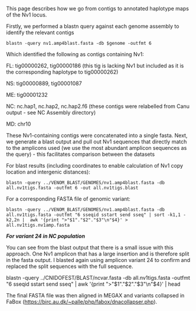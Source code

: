 
This page describes how we go from contigs to annotated haplotype maps of the Nv1 locus.

Firstly, we performed a blastn query against each genome assembly to identify the relevant contigs

```
blastn -query nv1.amp4blast.fasta -db $genome -outfmt 6
```

Which identified the following as contigs containing Nv1:

FL: tig00000262, tig00000186 (this tig is lacking Nv1 but included as it is the corresponding haplotype to tig00000262)

NS: tig00000889, tig00001087

ME: tig00001232

NC: nc.hap1, nc.hap2, nc.hap2.f6 (these contigs were relabelled from Canu output - see NC Assembly directory)

MD: chr10

These Nv1-containing contigs were concatenated into a single fasta. Next, we generate a blast output and pull out Nv1 sequences that directly match to the amplicons used (we use the most abundant amplicon sequences as the query) - this facilitates comparison between the datasets

For blast results (including coordinates to enable calculation of Nv1 copy location and intergenic distances):
```
blastn -query ../VENOM_BLAST/GENOMES/nv1.amp4blast.fasta -db all.nv1tigs.fasta -outfmt 6 -out all.nv1tigs.blast
```

For a corresponding FASTA file of genomic variant:
```
blastn -query ../VENOM_BLAST/GENOMES/nv1.amp4blast.fasta -db all.nv1tigs.fasta -outfmt "6 sseqid sstart send sseq" | sort -k1,1 -k2,2n |  awk '{print ">"$1"."$2"."$3"\n"$4}' > all.nv1tigs.nv1amp.fasta
```

***For variant 24 in NC population***

You can see from the blast output that there is a small issue with this approach. One Nv1 amplicon that has a large insertion and is therefore split in the fasta output. I blasted again using amplicon variant 24 to confirm and replaced the split sequences with the full sequence.

blastn -query ../CNIDOFEST/BLAST/ncvar.fasta -db all.nv1tigs.fasta -outfmt "6 sseqid sstart send sseq" |  awk '{print ">"$1"."$2"."$3"\n"$4}' | head


The final FASTA file was then aligned in MEGAX and variants collapsed in FaBox (https://birc.au.dk/~palle/php/fabox/dnacollapser.php). 

